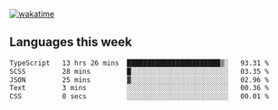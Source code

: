[![wakatime](https://wakatime.com/badge/user/2d08dcba-b829-42d8-897d-6a005f58591f.svg)](https://wakatime.com/@2d08dcba-b829-42d8-897d-6a005f58591f)

## Languages this week

<!--START_SECTION:waka-->

```txt
TypeScript   13 hrs 26 mins  ███████████████████████▒░   93.31 %
SCSS         28 mins         █░░░░░░░░░░░░░░░░░░░░░░░░   03.35 %
JSON         25 mins         ▓░░░░░░░░░░░░░░░░░░░░░░░░   02.96 %
Text         3 mins          ░░░░░░░░░░░░░░░░░░░░░░░░░   00.36 %
CSS          0 secs          ░░░░░░░░░░░░░░░░░░░░░░░░░   00.01 %
```

<!--END_SECTION:waka-->
